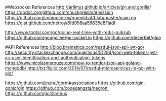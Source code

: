 #Websocket References
http://arlimus.github.io/articles/gin.and.gorilla/
https://godoc.org/github.com/chuckpreslar/emission
https://github.com/compose-ex/goredchat/blob/master/main.go
https://gist.github.com/netroy/6fd098aa56635e8f1adf

http://www.toptal.com/go/going-real-time-with-redis-pubsub
https://github.com/googollee/go-socket.io
https://github.com/desertbit/glue




#API References
http://blog.brainattica.com/restful-json-api-jwt-go/
http://security.stackexchange.com/questions/51294/json-web-tokens-jwt-as-user-identification-and-authentication-tokens
https://www.nicolasmerouze.com/how-to-render-json-api-golang-mongodb/
http://txt.fliglio.com/2014/07/restful-microservices-in-go-with-gin/


https://github.com/jinzhu/gorm#associations
https://github.com/gin-gonic/gin
https://github.com/codegangsta/negroni
https://github.com/gorilla/mux